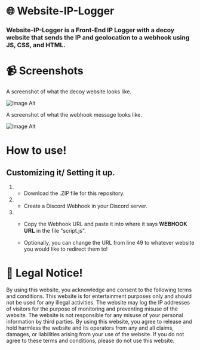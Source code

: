 # 🌐 Website-IP-Logger

### Website-IP-Logger is a Front-End IP Logger with a decoy website that sends the IP and geolocation to a webhook using JS, CSS, and HTML.

# 📹 Screenshots

A screenshot of what the decoy website looks like.

![Image Alt](https://github.com/3elk/Website-IP-Logger/blob/efc239a0fe820f45c6664bd500304330d9adbec2/media/Screenshot%202025-02-16%20160605.png)

A screenshot of what the webhook message looks like.

![Image Alt](https://github.com/3elk/Website-IP-Logger/blob/62207a647ed4d2e3fc49ef4390d1d2e337aa6151/media/Screenshot%202025-02-16%20161102.png)

# How to use!

## Customizing it/ Setting it up.

1) - Download the .ZIP file for this repository.

2) - Create a Discord Webhook in your Discord server.

3) - Copy the Webhook URL and paste it into where it says 𝐖𝐄𝐁𝐇𝐎𝐎𝐊 𝐔𝐑𝐋 in the file "script.js".
  
   - Optionally, you can change the URL from line 49 to whatever website you would like to redirect them to!


# 🚨 Legal Notice!

By using this website, you acknowledge and consent to the following terms and conditions. This website is for entertainment purposes only and should not be used for any illegal activities. The website may log the IP addresses of visitors for the purpose of monitoring and preventing misuse of the website. The website is not responsible for any misuse of your personal information by third parties. By using this website, you agree to release and hold harmless the website and its operators from any and all claims, damages, or liabilities arising from your use of the website. If you do not agree to these terms and conditions, please do not use this website.
